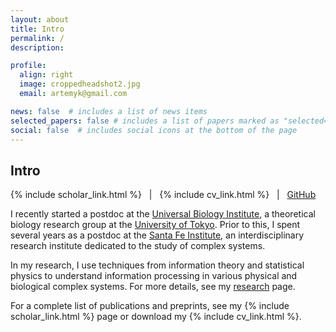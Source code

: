```yaml
---
layout: about
title: Intro
permalink: /
description: 

profile:
  align: right
  image: croppedheadshot2.jpg
  email: artemyk@gmail.com

news: false  # includes a list of news items
selected_papers: false # includes a list of papers marked as "selected={true}"
social: false  # includes social icons at the bottom of the page
---
```


<style>
div.address { font-family: sans-serif; }
</style> 

## Intro

{% include scholar_link.html %} &nbsp;&nbsp;\|&nbsp;&nbsp; {% include cv_link.html %} &nbsp;&nbsp;\|&nbsp;&nbsp; <a href="https://github.com/artemyk">GitHub</a> 


I recently started a postdoc at the [Universal Biology Institute](http://park.itc.u-tokyo.ac.jp/UBI/index_e.html), a theoretical biology research group at the [University of Tokyo](https://www.u-tokyo.ac.jp/en/). Prior to this, I spent several years as a postdoc at the [Santa Fe Institute](https://santafe.edu/), an interdisciplinary research institute dedicated to the study of complex systems.

In my research, I use techniques from information theory and statistical physics to understand information processing in various physical and biological complex systems. For more details, see my [research](projects) page. 

For a complete list of publications and preprints, see my  {% include scholar_link.html %} page or download my {% include cv_link.html %}. 







